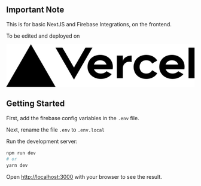 ## Important Note

This is for basic NextJS and Firebase Integrations, on the frontend.

To be edited and deployed on 

![[Vercel](https://vercel.com)](public/vercel.svg)

## Getting Started

First, add the firebase config variables in the `.env` file.

Next, rename the file `.env` to `.env.local`

Run the development server:

```bash
npm run dev
# or
yarn dev
```

Open [http://localhost:3000](http://localhost:3000) with your browser to see the result.
